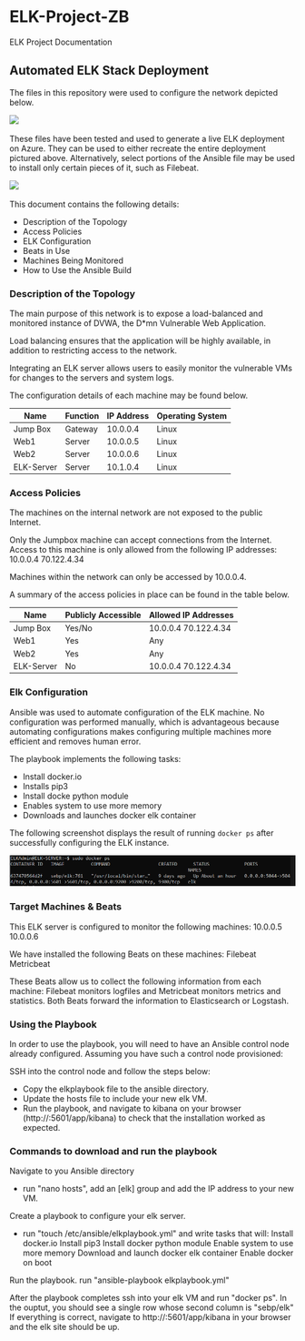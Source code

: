 # ELK-Project-ZB
ELK Project Documentation 
## Automated ELK Stack Deployment

The files in this repository were used to configure the network depicted below.

![](ELK-Project-ZB/Diagrams/ELK%20Network%20Diagram.PNG)

These files have been tested and used to generate a live ELK deployment on Azure. They can be used to either recreate the entire deployment pictured above. Alternatively, select portions of the Ansible file may be used to install only certain pieces of it, such as Filebeat.

![](ELK-Project-ZB/Ansible)

This document contains the following details:
- Description of the Topology
- Access Policies
- ELK Configuration
- Beats in Use
- Machines Being Monitored
- How to Use the Ansible Build


### Description of the Topology

The main purpose of this network is to expose a load-balanced and monitored instance of DVWA, the D*mn Vulnerable Web Application.

Load balancing ensures that the application will be highly available, in addition to restricting access to the network.

Integrating an ELK server allows users to easily monitor the vulnerable VMs for changes to the servers and system logs.

The configuration details of each machine may be found below.

| Name      | Function | IP Address | Operating System |
|-----------|----------|------------|------------------|
| Jump Box  | Gateway  | 10.0.0.4   | Linux            |
| Web1      | Server   | 10.0.0.5   | Linux            |
| Web2      | Server   | 10.0.0.6   | Linux            |
| ELK-Server| Server   | 10.1.0.4   | Linux            |

### Access Policies

The machines on the internal network are not exposed to the public Internet. 

Only the Jumpbox machine can accept connections from the Internet. Access to this machine is only allowed from the following IP addresses:
10.0.0.4
70.122.4.34

Machines within the network can only be accessed by 10.0.0.4.

A summary of the access policies in place can be found in the table below.

| Name       | Publicly Accessible | Allowed IP Addresses |
|------------|---------------------|----------------------|
| Jump Box   | Yes/No              | 10.0.0.4 70.122.4.34 |
| Web1       | Yes                 | Any                  |
| Web2       | Yes                 | Any                  |
| ELK-Server | No                  | 10.0.0.4 70.122.4.34 |


### Elk Configuration

Ansible was used to automate configuration of the ELK machine. No configuration was performed manually, which is advantageous because automating configurations makes configuring multiple machines more efficient and removes human error.

The playbook implements the following tasks:
- Install docker.io
- Installs pip3
- Install docke python module
- Enables system to use more memory
- Downloads and launches docker elk container 

The following screenshot displays the result of running `docker ps` after successfully configuring the ELK instance.

![](Images/ELK-Docker-ps.png)

### Target Machines & Beats
This ELK server is configured to monitor the following machines:
10.0.0.5
10.0.0.6

We have installed the following Beats on these machines:
Filebeat 
Metricbeat

These Beats allow us to collect the following information from each machine:
Filebeat monitors logfiles and Metricbeat monitors metrics and statistics. Both Beats forward the information to Elasticsearch or Logstash.

### Using the Playbook
In order to use the playbook, you will need to have an Ansible control node already configured. Assuming you have such a control node provisioned: 

SSH into the control node and follow the steps below:
- Copy the elkplaybook file to the ansible directory.
- Update the hosts file to include your new elk VM.
- Run the playbook, and navigate to kibana on your browser (http://<elk-server-ip>:5601/app/kibana) to check that the installation worked as expected. 

### Commands to download and run the playbook

 Navigate to you Ansible directory
- run "nano hosts", add an [elk] group and add the IP address to your new VM.

 Create a playbook to configure your elk server.
- run "touch /etc/ansible/elkplaybook.yml" and write tasks that will:
   Install docker.io
   Install pip3
   Install docker python module
   Enable system to use more memory
   Download and launch docker elk container
   Enable docker on boot
 
Run the playbook.
  run "ansible-playbook elkplaybook.yml"

 After the playbook completes ssh into your elk VM and run "docker ps". In the ouptut, you should see a single row whose second column is "sebp/elk"
If everything is correct, navigate to http://<elk-server-ip>:5601/app/kibana in your browser and the elk site should be up.
